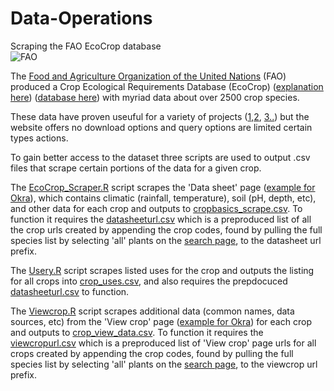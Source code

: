 # Data-Operations
Scraping the FAO EcoCrop database <br />
![FAO](http://ecocrop.fao.org/ecocrop/images/ecocrop-logo.jpg)


The [Food and Agriculture Organization of the United Nations](https://www.google.com/url?sa=t&rct=j&q=&esrc=s&source=web&cd=1&cad=rja&uact=8&ved=0ahUKEwjV0rvhoJrYAhVK02MKHWDUBp8QFggnMAA&url=http%3A%2F%2Fwww.fao.org%2F&usg=AOvVaw0Xte9SsP8ULWKRBs-qjsPg) (FAO) produced a Crop Ecological Requirements Database (EcoCrop) ([explanation here](http://www.fao.org/land-water/land/land-governance/land-resources-planning-toolbox/category/details/en/c/1027491/)) ([database here](http://ecocrop.fao.org/ecocrop/srv/en/home)) with myriad data about over 2500 crop species.

These data have proven useuful for a variety of projects ([1](http://www.sciencedirect.com/science/article/pii/S0168192311002814),[2](http://journals.plos.org/plosone/article?id=10.1371/journal.pone.0183737), [3..](https://scholar.google.com/scholar?q=FAO+ecocrop+database&hl=en&as_sdt=0,5)) but the website offers no download options and query options are limited certain types actions.

To gain better access to the dataset three scripts are used to output .csv files that scrape certain portions of the data for a given crop. 

The [EcoCrop_Scraper.R](https://github.com/supersistence/Data-Operations/blob/master/EcoCrop_Scraper.R) script scrapes the 'Data sheet' page ([example for Okra](http://ecocrop.fao.org/ecocrop/srv/en/dataSheet?id=289)), which contains climatic (rainfall, temperature), soil (pH, depth, etc), and other data for each crop and outputs to [cropbasics_scrape.csv](https://github.com/supersistence/Data-Operations/blob/master/cropbasics_scrape.csv).
To function it requires the [datasheeturl.csv](https://github.com/supersistence/Data-Operations/blob/master/datasheeturl.csv) which is a preproduced list of all the crop urls created by appending the crop codes, found by pulling the full species list by selecting 'all' plants on the [search page](http://ecocrop.fao.org/ecocrop/srv/en/cropSearchForm), to the datasheet url prefix.

The [Usery.R](https://github.com/supersistence/Data-Operations/blob/master/usery.R) script scrapes listed uses for the crop and outputs the listing for all crops into [crop_uses.csv](https://github.com/supersistence/Data-Operations/blob/master/crop_uses.csv), and also requires the prepdocuced [datasheeturl.csv](https://github.com/supersistence/Data-Operations/blob/master/datasheeturl.csv) to function. 

The [Viewcrop.R](https://github.com/supersistence/Data-Operations/blob/master/Viewcrop.R) script scrapes additional data (common names, data sources, etc) from the 'View crop' page ([example for Okra](http://ecocrop.fao.org/ecocrop/srv/en/cropView?id=289)) for each crop and outputs to [crop_view_data.csv](https://github.com/supersistence/Data-Operations/blob/master/crop_view_data.csv). To function it requires the [viewcropurl.csv](https://github.com/supersistence/Data-Operations/blob/master/viewcropurl.csv) which is a preproduced list of 'View crop' page urls for all crops created by appending the crop codes, found by pulling the full species list by selecting 'all' plants on the [search page](http://ecocrop.fao.org/ecocrop/srv/en/cropSearchForm), to the viewcrop url prefix.

